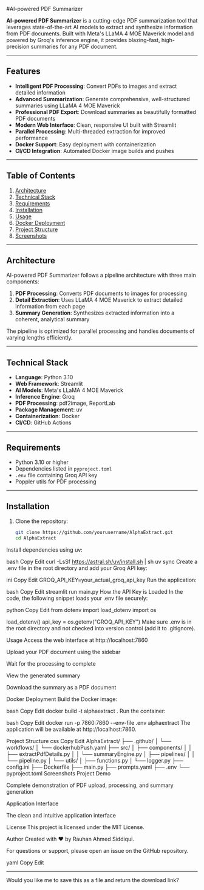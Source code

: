 #AI-powered PDF Summarizer

**AI-powered PDF Summarizer** is a cutting-edge PDF summarization tool that leverages state-of-the-art AI models to extract and synthesize information from PDF documents. Built with Meta's LLaMA 4 MOE Maverick model and powered by Groq's inference engine, it provides blazing-fast, high-precision summaries for any PDF document.

---

## Features

- **Intelligent PDF Processing**: Convert PDFs to images and extract detailed information
- **Advanced Summarization**: Generate comprehensive, well-structured summaries using LLaMA 4 MOE Maverick
- **Professional PDF Export**: Download summaries as beautifully formatted PDF documents
- **Modern Web Interface**: Clean, responsive UI built with Streamlit
- **Parallel Processing**: Multi-threaded extraction for improved performance
- **Docker Support**: Easy deployment with containerization
- **CI/CD Integration**: Automated Docker image builds and pushes

---

## Table of Contents

1. [Architecture](#architecture)
2. [Technical Stack](#technical-stack)
3. [Requirements](#requirements)
4. [Installation](#installation)
5. [Usage](#usage)
6. [Docker Deployment](#docker-deployment)
7. [Project Structure](#project-structure)
8. [Screenshots](#screenshots)

---

## Architecture

AI-powered PDF Summarizer follows a pipeline architecture with three main components:

1. **PDF Processing**: Converts PDF documents to images for processing
2. **Detail Extraction**: Uses LLaMA 4 MOE Maverick to extract detailed information from each page
3. **Summary Generation**: Synthesizes extracted information into a coherent, analytical summary

The pipeline is optimized for parallel processing and handles documents of varying lengths efficiently.

---

## Technical Stack

- **Language**: Python 3.10
- **Web Framework**: Streamlit
- **AI Models**: Meta's LLaMA 4 MOE Maverick
- **Inference Engine**: Groq
- **PDF Processing**: pdf2image, ReportLab
- **Package Management**: uv
- **Containerization**: Docker
- **CI/CD**: GitHub Actions

---

## Requirements

- Python 3.10 or higher
- Dependencies listed in `pyproject.toml`
- `.env` file containing Groq API key
- Poppler utils for PDF processing

---

## Installation

1. Clone the repository:
   ```bash
   git clone https://github.com/yourusername/AlphaExtract.git
   cd AlphaExtract
Install dependencies using uv:

bash
Copy
Edit
curl -LsSf https://astral.sh/uv/install.sh | sh
uv sync
Create a .env file in the root directory and add your Groq API key:

ini
Copy
Edit
GROQ_API_KEY=your_actual_groq_api_key
Run the application:

bash
Copy
Edit
streamlit run main.py
How the API Key is Loaded
In the code, the following snippet loads your .env file securely:

python
Copy
Edit
from dotenv import load_dotenv
import os

load_dotenv()
api_key = os.getenv("GROQ_API_KEY")
Make sure .env is in the root directory and not checked into version control (add it to .gitignore).

Usage
Access the web interface at http://localhost:7860

Upload your PDF document using the sidebar

Wait for the processing to complete

View the generated summary

Download the summary as a PDF document

Docker Deployment
Build the Docker image:

bash
Copy
Edit
docker build -t alphaextract .
Run the container:

bash
Copy
Edit
docker run -p 7860:7860 --env-file .env alphaextract
The application will be available at http://localhost:7860.

Project Structure
css
Copy
Edit
AlphaExtract/
├── .github/
│   └── workflows/
│       └── dockerhubPush.yaml
├── src/
│   ├── components/
│   │   ├── extractPdfDetails.py
│   │   └── summaryEngine.py
│   ├── pipelines/
│   │   └── pipeline.py
│   └── utils/
│       ├── functions.py
│       └── logger.py
├── config.ini
├── Dockerfile
├── main.py
├── prompts.yaml
├── .env
└── pyproject.toml
Screenshots
Project Demo

Complete demonstration of PDF upload, processing, and summary generation

Application Interface

The clean and intuitive application interface

License
This project is licensed under the MIT License.

Author
Created with ❤️ by Rauhan Ahmed Siddiqui.

For questions or support, please open an issue on the GitHub repository.

yaml
Copy
Edit

---

Would you like me to save this as a file and return the download link?






